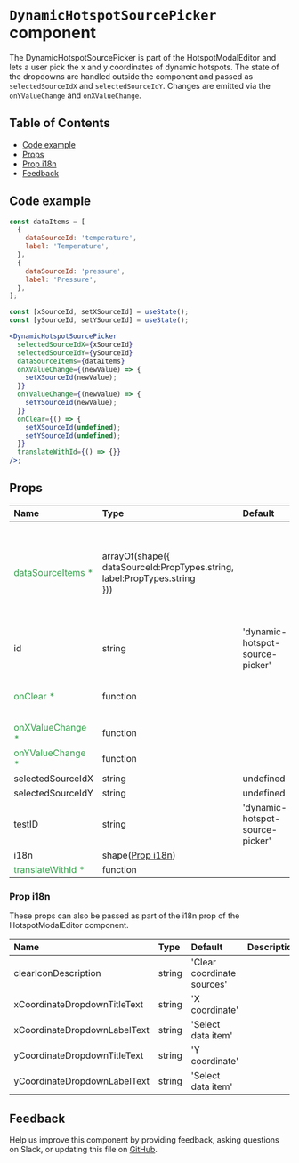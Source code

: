 # `DynamicHotspotSourcePicker` component

The DynamicHotspotSourcePicker is part of the HotspotModalEditor and lets a user pick the x and y coordinates of dynamic hotspots. The state of the dropdowns are handled outside the component and passed as `selectedSourceIdX` and `selectedSourceIdY`. Changes are emitted via the `onYValueChange` and `onXValueChange`.

## Table of Contents

- [Code example](#code-example)
- [Props](#props)
- [Prop i18n](#prop-i18n)
- [Feedback](#feedback)

## Code example

```jsx
const dataItems = [
  {
    dataSourceId: 'temperature',
    label: 'Temperature',
  },
  {
    dataSourceId: 'pressure',
    label: 'Pressure',
  },
];

const [xSourceId, setXSourceId] = useState();
const [ySourceId, setYSourceId] = useState();

<DynamicHotspotSourcePicker
  selectedSourceIdX={xSourceId}
  selectedSourceIdY={ySourceId}
  dataSourceItems={dataItems}
  onXValueChange={(newValue) => {
    setXSourceId(newValue);
  }}
  onYValueChange={(newValue) => {
    setYSourceId(newValue);
  }}
  onClear={() => {
    setXSourceId(undefined);
    setYSourceId(undefined);
  }}
  translateWithId={() => {}}
/>;
```

## Props

| Name                                                   | Type                                                                                   | Default                         | Description                                                                                     |
| :----------------------------------------------------- | :------------------------------------------------------------------------------------- | :------------------------------ | :---------------------------------------------------------------------------------------------- |
| <span style="color: #31a148">dataSourceItems \*</span> | arrayOf(shape({ <br>dataSourceId:PropTypes.string, <br>label:PropTypes.string <br> })) |                                 | List of data source objects. The same list is used for both the x and the y coordinate dropdown |
| id                                                     | string                                                                                 | 'dynamic-hotspot-source-picker' |                                                                                                 |
| <span style="color: #31a148">onClear \*</span>         | function                                                                               |                                 | totally clear the dynamic hotspots                                                              |
| <span style="color: #31a148">onXValueChange \*</span>  | function                                                                               |                                 |                                                                                                 |
| <span style="color: #31a148">onYValueChange \*</span>  | function                                                                               |                                 |                                                                                                 |
| selectedSourceIdX                                      | string                                                                                 | undefined                       |                                                                                                 |
| selectedSourceIdY                                      | string                                                                                 | undefined                       |                                                                                                 |
| testID                                                 | string                                                                                 | 'dynamic-hotspot-source-picker' |                                                                                                 |
| i18n                                                   | shape([Prop i18n](#prop-i18n))                                                         |                                 |                                                                                                 |
| <span style="color: #31a148">translateWithId \*</span> | function                                                                               |                                 |                                                                                                 |

### Prop i18n

These props can also be passed as part of the i18n prop of the HotspotModalEditor component.

| Name                         | Type   | Default                    | Description |
| :--------------------------- | :----- | :------------------------- | :---------- |
| clearIconDescription         | string | 'Clear coordinate sources' |             |
| xCoordinateDropdownTitleText | string | 'X coordinate'             |             |
| xCoordinateDropdownLabelText | string | 'Select data item'         |             |
| yCoordinateDropdownTitleText | string | 'Y coordinate'             |             |
| yCoordinateDropdownLabelText | string | 'Select data item'         |             |

## Feedback

Help us improve this component by providing feedback, asking questions on Slack, or updating this file on
[GitHub](https://github.com/carbon-design-system/carbon-addons-iot-react/tree/next/packages/react/src/components/HotspotEditorModal/DynamicHotspotSourcePicker/README.md).

```

```
